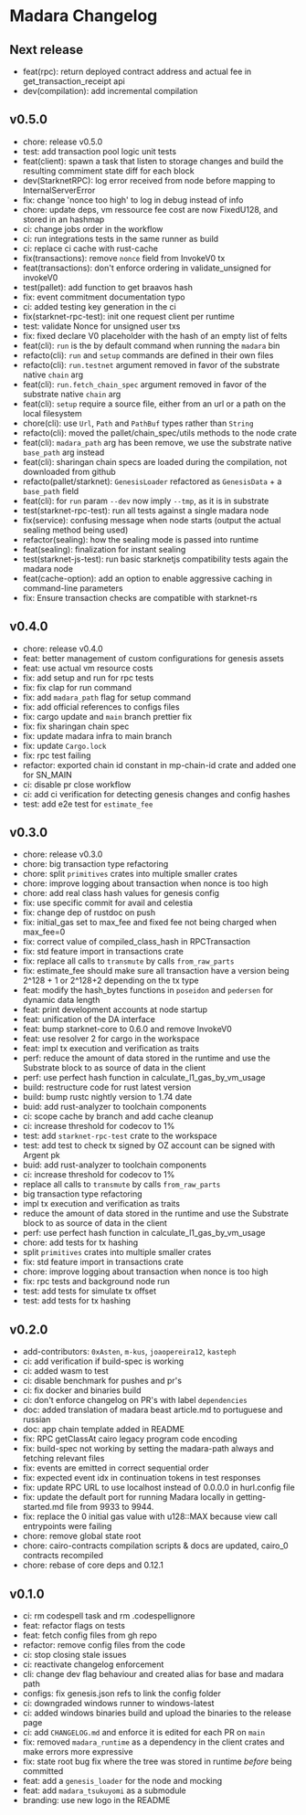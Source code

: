 # Madara Changelog

## Next release

- feat(rpc): return deployed contract address and actual fee in get_transaction_receipt api
- dev(compilation): add incremental compilation

## v0.5.0

- chore: release v0.5.0
- test: add transaction pool logic unit tests
- feat(client): spawn a task that listen to storage changes and build the
  resulting commiment state diff for each block
- dev(StarknetRPC): log error received from node before mapping to
  InternalServerError
- fix: change 'nonce too high' to log in debug instead of info
- chore: update deps, vm ressource fee cost are now FixedU128, and stored in an
  hashmap
- ci: change jobs order in the workflow
- ci: run integrations tests in the same runner as build
- ci: replace ci cache with rust-cache
- fix(transactions): remove `nonce` field from InvokeV0 tx
- feat(transactions): don't enforce ordering in validate_unsigned for invokeV0
- test(pallet): add function to get braavos hash
- fix: event commitment documentation typo
- ci: added testing key generation in the ci
- fix(starknet-rpc-test): init one request client per runtime
- test: validate Nonce for unsigned user txs
- fix: fixed declare V0 placeholder with the hash of an empty list of felts
- feat(cli): `run` is the by default command when running the `madara` bin
- refacto(cli): `run` and `setup` commands are defined in their own files
- refacto(cli): `run.testnet` argument removed in favor of the substrate native
  `chain` arg
- feat(cli): `run.fetch_chain_spec` argument removed in favor of the substrate
  native `chain` arg
- feat(cli): `setup` require a source file, either from an url or a path on the
  local filesystem
- chore(cli): use `Url`, `Path` and `PathBuf` types rather than `String`
- refacto(cli): moved the pallet/chain_spec/utils methods to the node crate
- feat(cli): `madara_path` arg has been remove, we use the substrate native
  `base_path` arg instead
- feat(cli): sharingan chain specs are loaded during the compilation, not
  downloaded from github
- refacto(pallet/starknet): `GenesisLoader` refactored as `GenesisData` + a
  `base_path` field
- feat(cli): for `run` param `--dev` now imply `--tmp`, as it is in substrate
- test(starknet-rpc-test): run all tests against a single madara node
- fix(service): confusing message when node starts (output the actual sealing
  method being used)
- refactor(sealing): how the sealing mode is passed into runtime
- feat(sealing): finalization for instant sealing
- test(starknet-js-test): run basic starknetjs compatibility tests again the
  madara node
- feat(cache-option): add an option to enable aggressive caching in command-line
  parameters
- fix: Ensure transaction checks are compatible with starknet-rs

## v0.4.0

- chore: release v0.4.0
- feat: better management of custom configurations for genesis assets
- feat: use actual vm resource costs
- fix: add setup and run for rpc tests
- fix: fix clap for run command
- fix: add `madara_path` flag for setup command
- fix: add official references to configs files
- fix: cargo update and `main` branch prettier fix
- fix: fix sharingan chain spec
- fix: update madara infra to main branch
- fix: update `Cargo.lock`
- fix: rpc test failing
- refactor: exported chain id constant in mp-chain-id crate and added one for
  SN_MAIN
- ci: disable pr close workflow
- ci: add ci verification for detecting genesis changes and config hashes
- test: add e2e test for `estimate_fee`

## v0.3.0

- chore: release v0.3.0
- chore: big transaction type refactoring
- chore: split `primitives` crates into multiple smaller crates
- chore: improve logging about transaction when nonce is too high
- chore: add real class hash values for genesis config
- fix: use specific commit for avail and celestia
- fix: change dep of rustdoc on push
- fix: initial_gas set to max_fee and fixed fee not being charged when max_fee=0
- fix: correct value of compiled_class_hash in RPCTransaction
- fix: std feature import in transactions crate
- fix: replace all calls to `transmute` by calls `from_raw_parts`
- fix: estimate_fee should make sure all transaction have a version being
  2^128 + 1 or 2^128+2 depending on the tx type
- feat: modify the hash_bytes functions in `poseidon` and `pedersen` for dynamic
  data length
- feat: print development accounts at node startup
- feat: unification of the DA interface
- feat: bump starknet-core to 0.6.0 and remove InvokeV0
- feat: use resolver 2 for cargo in the workspace
- feat: impl tx execution and verification as traits
- perf: reduce the amount of data stored in the runtime and use the Substrate
  block to as source of data in the client
- perf: use perfect hash function in calculate_l1_gas_by_vm_usage
- build: restructure code for rust latest version
- build: bump rustc nightly version to 1.74 date
- buid: add rust-analyzer to toolchain components
- ci: scope cache by branch and add cache cleanup
- ci: increase threshold for codecov to 1%
- test: add `starknet-rpc-test` crate to the workspace
- test: add test to check tx signed by OZ account can be signed with Argent pk
- buid: add rust-analyzer to toolchain components
- ci: increase threshold for codecov to 1%
- replace all calls to `transmute` by calls `from_raw_parts`
- big transaction type refactoring
- impl tx execution and verification as traits
- reduce the amount of data stored in the runtime and use the Substrate block to
  as source of data in the client
- perf: use perfect hash function in calculate_l1_gas_by_vm_usage
- chore: add tests for tx hashing
- split `primitives` crates into multiple smaller crates
- fix: std feature import in transactions crate
- chore: improve logging about transaction when nonce is too high
- fix: rpc tests and background node run
- test: add tests for simulate tx offset
- test: add tests for tx hashing

## v0.2.0

- add-contributors: `0xAsten`, `m-kus`, `joaopereira12`, `kasteph`
- ci: add verification if build-spec is working
- ci: added wasm to test
- ci: disable benchmark for pushes and pr's
- ci: fix docker and binaries build
- ci: don't enforce changelog on PR's with label `dependencies`
- doc: added translation of madara beast article.md to portuguese and russian
- doc: app chain template added in README
- fix: RPC getClassAt cairo legacy program code encoding
- fix: build-spec not working by setting the madara-path always and fetching
  relevant files
- fix: events are emitted in correct sequential order
- fix: expected event idx in continuation tokens in test responses
- fix: update RPC URL to use localhost instead of 0.0.0.0 in hurl.config file
- fix: update the default port for running Madara locally in getting-started.md
  file from 9933 to 9944.
- fix: replace the 0 initial gas value with u128::MAX because view call
  entrypoints were failing
- chore: remove global state root
- chore: cairo-contracts compilation scripts & docs are updated, cairo_0
  contracts recompiled
- chore: rebase of core deps and 0.12.1

## v0.1.0

- ci: rm codespell task and rm .codespellignore
- feat: refactor flags on tests
- feat: fetch config files from gh repo
- refactor: remove config files from the code
- ci: stop closing stale issues
- ci: reactivate changelog enforcement
- cli: change dev flag behaviour and created alias for base and madara path
- configs: fix genesis.json refs to link the config folder
- ci: downgraded windows runner to windows-latest
- ci: added windows binaries build and upload the binaries to the release page
- ci: add `CHANGELOG.md` and enforce it is edited for each PR on `main`
- fix: removed `madara_runtime` as a dependency in the client crates and make
  errors more expressive
- fix: state root bug fix where the tree was stored in runtime _before_ being
  committed
- feat: add a `genesis_loader` for the node and mocking
- feat: add `madara_tsukuyomi` as a submodule
- branding: use new logo in the README
